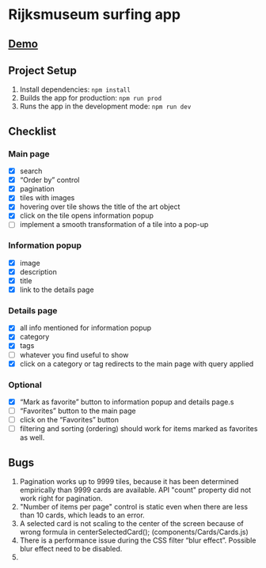 # Rijksmuseum surfing app

## [Demo](https://kaizengami.github.io/rijksmuseum-surfing-app/dist/)

## Project Setup

1. Install dependencies: `npm install`
2. Builds the app for production: `npm run prod`
3. Runs the app in the development mode: `npm run dev`

## Checklist

###	Main page
- [x] search
- [x] “Order by” control
- [x] pagination
- [x] tiles with images
- [x] hovering over tile shows the title of the art object
- [x] click on the tile opens information popup
- [ ] implement a smooth transformation of a tile into a pop-up

###	Information popup
- [x] image
- [x] description
- [x] title
- [x] link to the details page

###	Details page
- [x] all info mentioned for information popup
- [x] category
- [x] tags
- [ ] whatever you find useful to show
- [x] click on a category or tag redirects to the main page with query applied

###	Optional
- [x] “Mark as favorite” button to information popup and details page.s
- [ ] “Favorites” button to the main page
- [ ] click on the “Favorites” button
- [ ] filtering and sorting (ordering) should work for items marked as favorites as well.

## Bugs
1. Pagination works up to 9999 tiles, because it has been determined empirically than 9999 cards are available. API "count" property did not work right for pagination.
2. "Number of items per page" control is static even when there are less than 10 cards, which leads to an error.
3. A selected card is not scaling to the center of the screen because of wrong formula in centerSelectedCard(); (components/Cards/Cards.js)
4. There is a performance issue during the CSS filter “blur effect”. Possible blur effect need to be disabled.
5. 
